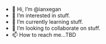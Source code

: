- 👋 Hi, I’m @ianxegan
- 👀 I’m interested in stuff.
- 🌱 I’m currently learning stuff.
- 💞️ I’m looking to collaborate on stuff.
- 📫 How to reach me...TBD

<!---
ianxegan/ianxegan is a ✨ special ✨ repository because its `README.md` (this file) appears on your GitHub profile.
You can click the Preview link to take a look at your changes.
--->

